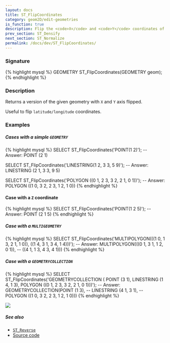 ```yaml
---
layout: docs
title: ST_FlipCoordinates
category: geom2D/edit-geometries
is_function: true
description: Flip the <code>X</code> and <code>Y</code> coordinates of a Geometry
prev_section: ST_Densify
next_section: ST_Normalize
permalink: /docs/dev/ST_FlipCoordinates/
---
```


### Signature

{% highlight mysql %}
GEOMETRY ST_FlipCoordinates(GEOMETRY geom);
{% endhighlight %}

### Description

Returns a version of the given geometry with `X` and `Y` axis flipped. 

Useful to flip `latitude/longitude` coordinates.

### Examples

##### Cases with a simple `GEOMETRY`

{% highlight mysql %}
SELECT ST_FlipCoordinates('POINT(1 2)');
-- Answer: POINT (2 1)

SELECT ST_FlipCoordinates('LINESTRING(1 2, 3 3, 5 9)');
-- Answer: LINESTRING (2 1, 3 3, 9 5)

SELECT ST_FlipCoordinates('POLYGON ((0 1, 2 3, 3 2, 2 1, 0 1))');
-- Answer: POLYGON ((1 0, 3 2, 2 3, 1 2, 1 0))
{% endhighlight %}

#### Case with a `Z` coordinate
{% highlight mysql %}
SELECT ST_FlipCoordinates('POINT(1 2 5)');
-- Answer: POINT (2 1 5)
{% endhighlight %}

##### Case with a `MULTIGEOMETRY`

{% highlight mysql %}
SELECT ST_FlipCoordinates('MULTIPOLYGON(((1 0, 1 3, 2 1, 1 0)), 
  					((1 4, 3 1, 3 4, 1 4)))');
-- Answer: MULTIPOLYGON(((0 1, 3 1, 1 2, 0 1)), 
--			((4 1, 1 3, 4 3, 4 1)))
{% endhighlight %}

##### Case with a `GEOMETRYCOLLECTION`

{% highlight mysql %}
SELECT ST_FlipCoordinates('GEOMETRYCOLLECTION (
			POINT (3 1), 
			LINESTRING (1 4, 1 3), 
			POLYGON ((0 1, 2 3, 3 2, 2 1, 0 1)))');
-- Answer: GEOMETRYCOLLECTION(POINT (1 3), 
--			      LINESTRING (4 1, 3 1), 
--			      POLYGON ((1 0, 3 2, 2 3, 1 2, 1 0)))
{% endhighlight %}

<img class="displayed" src="../ST_FlipCoordinates.png"/>


##### See also

* [`ST_Reverse`](../ST_Reverse)
* <a href="https://github.com/orbisgis/h2gis/blob/master/h2gis-functions/src/main/java/org/h2gis/functions/spatial/edit/ST_FlipCoordinates.java" target="_blank">Source code</a>
